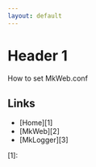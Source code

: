 ```yaml
---
layout: default
---
```


# Header 1

How to set MkWeb.conf

Links
-----

- [Home][1]
- [MkWeb][2]
- [MkLogger][3]

[1]: 